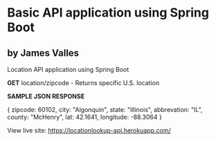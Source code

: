 
Basic API application using Spring Boot
=======================================

by James Valles
--------------

Location API application using Spring Boot

**GET** location/zipcode - Returns specific U.S. location

**SAMPLE JSON RESPONSE**

{
zipcode: 60102,
city: "Algonquin",
state: "Illinois",
abbrevation: "IL",
county: "McHenry",
lat: 42.1641,
longitude: -88.3064
}

View live site: https://locationlookup-api.herokuapp.com/